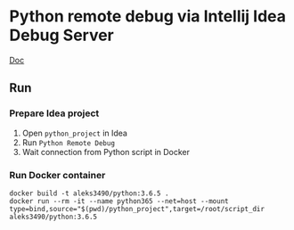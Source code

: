 # Python remote debug via Intellij Idea Debug Server

[Doc](https://www.jetbrains.com/help/pycharm/remote-debugging.html#python-debug-server)

## Run
### Prepare Idea project
1. Open `python_project` in Idea
1. Run `Python Remote Debug`
1. Wait connection from Python script in Docker
### Run Docker container
```
docker build -t aleks3490/python:3.6.5 .
docker run --rm -it --name python365 --net=host --mount type=bind,source="$(pwd)/python_project",target=/root/script_dir aleks3490/python:3.6.5
```
